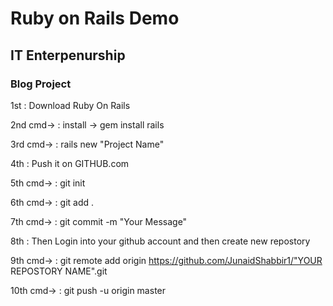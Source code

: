 # Ruby on Rails Demo

## IT Enterpenurship

### Blog Project

1st : Download Ruby On Rails

2nd cmd-> : install -> gem install rails

3rd cmd-> : rails new "Project Name"

4th : Push it on GITHUB.com

5th cmd-> : git init

6th cmd-> : git add .

7th cmd-> : git commit -m "Your Message"

8th : Then Login into your github account and then create new repostory 

9th cmd-> : git remote add origin https://github.com/JunaidShabbir1/"YOUR REPOSTORY NAME".git

10th cmd-> : git push -u origin master